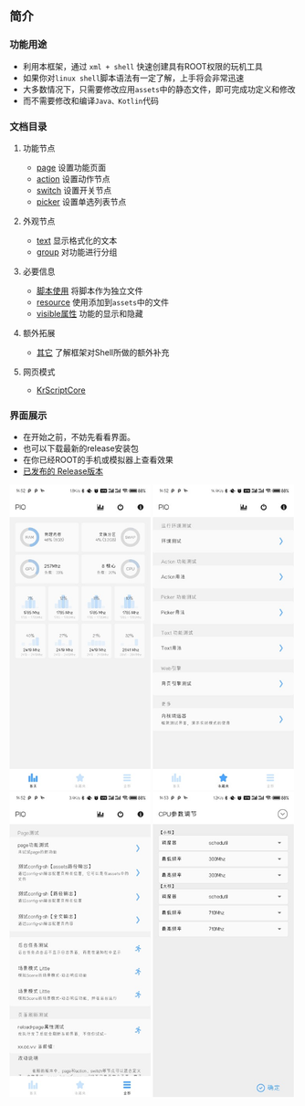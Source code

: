 ## 简介

### 功能用途
- 利用本框架，通过 `xml + shell` 快速创建具有ROOT权限的玩机工具
- 如果你对`linux shell`脚本语法有一定了解，上手将会非常迅速
- 大多数情况下，只需要修改应用`assets`中的静态文件，即可完成功定义和修改
- 而不需要修改和编译`Java、Kotlin`代码

### 文档目录

1. 功能节点
    - [page](./Page.md) 设置功能页面
    - [action](./Action.md) 设置动作节点
    - [switch](./Switch.md) 设置开关节点
    - [picker](./Picker.md) 设置单选列表节点

2. 外观节点
    - [text](./Text.md) 显示格式化的文本
    - [group](./Group.md) 对功能进行分组

3. 必要信息
    - [脚本使用](./Script.md) 将脚本作为独立文件
    - [resource](./Resource.md) 使用添加到`assets`中的文件
    - [visible属性](./Property_Visible.md) 功能的显示和隐藏

4. 额外拓展
    - [其它](./Extra.md) 了解框架对Shell所做的额外补充

5. 网页模式
    - [KrScriptCore](./js-engine/WebBrowser.md "网页上运行脚本 说明章节")


### 界面展示
- 在开始之前，不妨先看看界面。
- 也可以下载最新的release安装包
- 在你已经ROOT的手机或模拟器上查看效果
- [已发布的 Release版本](https://github.com/helloklf/kr-scripts/releases)

<img src="./exhibition/home.jpg" height="auto" width="49%" /> <img src="./exhibition/favorite.jpg" height="auto" width="49%" /> <img src="./exhibition/more.jpg" height="auto" width="49%" /> <img src="./exhibition/action-params.jpg" height="auto" width="49%" />